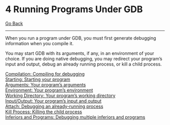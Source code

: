 # 4 Running Programs Under GDB

[Go Back](./README.md)

----

When you run a program under GDB, you must first generate debugging information when you compile it.

You may start GDB with its arguments, if any, in an environment of your choice. If you are doing native debugging, you may redirect your program’s input and output, debug an already running process, or kill a child process.

[Compilation: Compiling for debugging](./4_1_Compiling_for_Debugging.md)<br />
[Starting: Starting your program](./4_2_Starting_Your_Program.md)<br />
[Arguments: Your program’s arguments](./4_3_Your_Programs_Arguments.md)<br />
[Environment: Your program’s environment](./4_4_Your_Programs_Environment.md)<br />
[Working Directory: Your program’s working directory](./4_5_Your_Programs_Working_Directory.md)<br />
[Input/Output: Your program’s input and output](./4_6_Your_Programs_Input_And_Output.md)<br />
[Attach: Debugging an already-running process](./4_7_Debugging_an_Already_Running_Process.md)<br />
[Kill Process: Killing the child process](./4_8_Killing_the_Child_Process.md)<br />
[Inferiors and Programs: Debugging multiple inferiors and programs](./4_9_Debugging_Multiple_Inferiors_and_Programs.md)<br />
